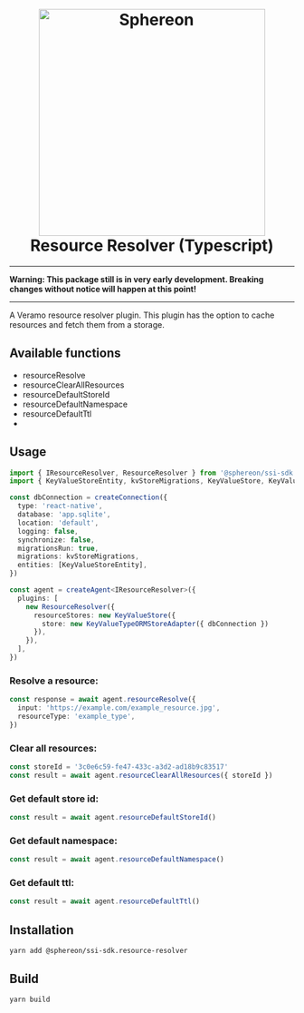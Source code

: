 <!--suppress HtmlDeprecatedAttribute -->
<h1 align="center">
  <br>
  <a href="https://www.sphereon.com"><img src="https://sphereon.com/content/themes/sphereon/assets/img/logo.svg" alt="Sphereon" width="400"></a>
  <br>Resource Resolver (Typescript) 
  <br>
</h1>

---

**Warning: This package still is in very early development. Breaking changes without notice will happen at this point!**

---

A Veramo resource resolver plugin. This plugin has the option to cache resources and fetch them from a storage.

## Available functions

- resourceResolve
- resourceClearAllResources
- resourceDefaultStoreId
- resourceDefaultNamespace
- resourceDefaultTtl
- 
## Usage

```typescript
import { IResourceResolver, ResourceResolver } from '@sphereon/ssi-sdk.resource-resolver'
import { KeyValueStoreEntity, kvStoreMigrations, KeyValueStore, KeyValueTypeORMStoreAdapter } from '@sphereon/ssi-sdk.kv-store-temp'

const dbConnection = createConnection({
  type: 'react-native',
  database: 'app.sqlite',
  location: 'default',
  logging: false,
  synchronize: false,
  migrationsRun: true,
  migrations: kvStoreMigrations,
  entities: [KeyValueStoreEntity],
})

const agent = createAgent<IResourceResolver>({
  plugins: [
    new ResourceResolver({
      resourceStores: new KeyValueStore({ 
        store: new KeyValueTypeORMStoreAdapter({ dbConnection })
      }),
    }),
  ],
})
```

### Resolve a resource:

```typescript
const response = await agent.resourceResolve({
  input: 'https://example.com/example_resource.jpg',
  resourceType: 'example_type',
})
```

### Clear all resources:

```typescript
const storeId = '3c0e6c59-fe47-433c-a3d2-ad18b9c83517'
const result = await agent.resourceClearAllResources({ storeId })
```

### Get default store id:

```typescript
const result = await agent.resourceDefaultStoreId()
```

### Get default namespace:

```typescript
const result = await agent.resourceDefaultNamespace()
```

### Get default ttl:

```typescript
const result = await agent.resourceDefaultTtl()
```

## Installation

```shell
yarn add @sphereon/ssi-sdk.resource-resolver
```

## Build

```shell
yarn build
```
